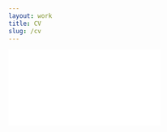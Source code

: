 ```yaml
---
layout: work
title: CV
slug: /cv
---
```


<embed src="Yifei_Liu_CV_2024.pdf" type="application/pdf">
